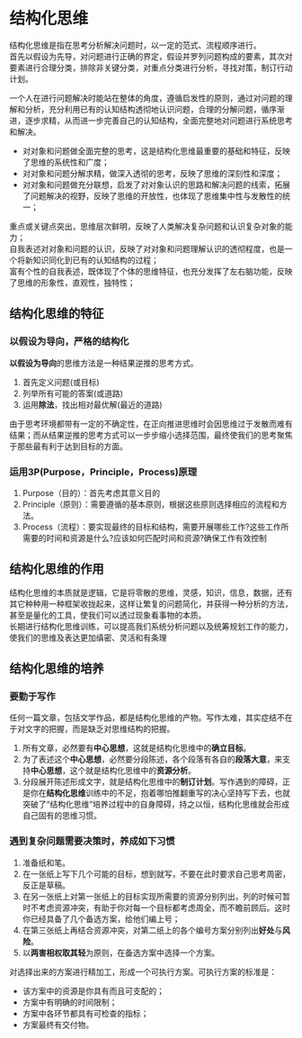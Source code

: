 # 结构化思维
结构化思维是指在思考分析解决问题时，以一定的范式、流程顺序进行。   
首先以假设为先导，对问题进行正确的界定，假设并罗列问题构成的要素，其次对要素进行合理分类，排除非关键分类，对重点分类进行分析，寻找对策，制订行动计划。

一个人在进行问题解决时能站在整体的角度，遵循启发性的原则，通过对问题的理解和分析，充分利用已有的认知结构透彻地认识问题，合理的分解问题，循序渐进，逐步求精，从而进一步完善自己的认知结构，全面完整地对问题进行系统思考和解决。  
 - 对对象和问题做全面完整的思考，这是结构化思维最重要的基础和特征，反映了思维的系统性和广度；
 - 对对象和问题分解求精，做深入透彻的思考，反映了思维的深刻性和深度； 
 - 对对象和问题做充分联想，启发了对对象认识的思路和解决问题的线索，拓展了问题解决的视野，反映了思维的开放性，也体现了思维集中性与发散性的统一；

重点或关键点突出，思维层次鲜明，反映了人类解决复杂问题和认识复杂对象的能力；  
自我表述对对象和问题的认识，反映了对对象和问题理解认识的透彻程度，也是一个将新知识同化到已有的认知结构的过程；  
富有个性的自我表述，既体现了个体的思维特征，也充分发挥了左右脑功能，反映了思维的形象性，直观性，独特性；  


## 结构化思维的特征
### 以假设为导向，严格的结构化
**以假设为导向**的思维方法是一种结果逆推的思考方式。
1. 首先定义问题(或目标)
2. 列举所有可能的答案(或道路)
3. 运用**除法**，找出相对最优解(最近的道路)  

由于思考环境都带有一定的不确定性，在正向推进思维时会因思维过于发散而难有结果；而从结果逆推的思考方式可以一步步缩小选择范围，最终使我们的思考聚焦于那些最有利于达到目标的方面。

### 运用3P(Purpose，Principle，Process)原理
1. Purpose（目的）：首先考虑其意义目的
2. Principle（原则）：需要遵循的基本原则，根据这些原则选择相应的流程和方法。
3. Process（流程）：要实现最终的目标和结构，需要开展哪些工作?这些工作所需要的时间和资源是什么?应该如何匹配时间和资源?确保工作有效控制

## 结构化思维的作用
结构化思维的本质就是逻辑，它是将零散的思维，灵感，知识，信息，数据，还有其它种种用一种框架收拢起来，这样让繁复的问题简化，并获得一种分析的方法，甚至是量化的工具，使我们可以透过现象看事物的本质。  
长期进行结构化思维训练，可以提高我们系统分析问题以及统筹规划工作的能力，使我们的思维及表达更加缜密、灵活和有条理

## 结构化思维的培养
### 要勤于写作
任何一篇文章，包括文学作品，都是结构化思维的产物。写作太难，其实症结不在于对文字的把握，而是缺乏对思维结构的把握。   
1. 所有文章，必然要有**中心思想**，这就是结构化思维中的**确立目标**。  
2. 为了表述这个**中心思想**，必然要分段陈述，各个段落有各自的**段落大意**，来支持**中心思想**，这个就是结构化思维中的**资源分析**。
3. 分段展开陈述形成文字，就是结构化思维中的**制订计划**。写作遇到的障碍，正是你在**结构化思维**训练中的不足，抱着哪怕推翻重写的决心坚持写下去，也就突破了“结构化思维”培养过程中的自身障碍，持之以恒，结构化思维就会形成自己固有的思维习惯。

### 遇到复杂问题需要决策时，养成如下习惯
1. 准备纸和笔。 
2. 在一张纸上写下几个可能的目标，想到就写，不要在此时要求自己思考周密，反正是草稿。
3. 在另一张纸上对第一张纸上的目标实现所需要的资源分别列出，列的时候可暂时不考虑资源冲突，有助于你对每一个目标都考虑周全，而不瞻前顾后。这时你已经具备了几个备选方案，给他们编上号； 
4. 在第三张纸上再结合资源冲突，对第二纸上的各个编号方案分别列出**好处**与**风险**。
5. 以**两害相权取其轻**为原则，在备选方案中选择一个方案。 

对选择出来的方案进行精加工，形成一个可执行方案。可执行方案的标准是：
- 该方案中的资源是你具有而且可支配的；
- 方案中有明确的时间限制；
- 方案中各环节都具有可检查的指标；
- 方案最终有交付物。

